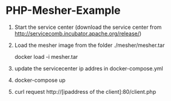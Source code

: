 # PHP-Mesher-Example
   

 1) Start the service center (download the service center from http://servicecomb.incubator.apache.org/release/)
 2) Load the mesher image from the folder	./mesher/mesher.tar
 
     docker load -i mesher.tar
 3) update the servicecenter ip addres in docker-compose.yml
 4) docker-compose up 
 5) curl request http://[ipaddress of the client]:80/client.php
      
